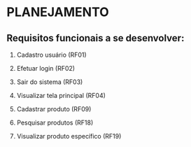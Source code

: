 # PLANEJAMENTO

## Requisitos funcionais a se desenvolver:

1. Cadastro usuário (RF01)

2. Efetuar login (RF02)

3. Sair do sistema (RF03)

4. Visualizar tela principal (RF04)

5. Cadastrar produto (RF09)

6. Pesquisar produtos (RF18)

7. Visualizar produto específico (RF19)

